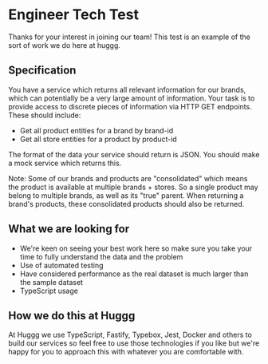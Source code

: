 # Engineer Tech Test

Thanks for your interest in joining our team! This test is an example of the sort of work we do here at huggg.

## Specification

You have a service which returns all relevant information for our brands, which can potentially be a very large amount of information. Your task is to provide access to discrete pieces of information via HTTP GET endpoints. These should include:

- Get all product entities for a brand by brand-id
- Get all store entities for a product by product-id

The format of the data your service should return is JSON. You should make a mock service which returns this.

Note: Some of our brands and products are "consolidated" which means the product is available at multiple brands + stores. So a single product may belong to multiple brands, as well as its "true" parent. When returning a brand's products, these consolidated products should also be returned.

## What we are looking for

- We're keen on seeing your best work here so make sure you take your time to fully understand the data and the problem
- Use of automated testing
- Have considered performance as the real dataset is much larger than the sample dataset
- TypeScript usage

## How we do this at Huggg

At Huggg we use TypeScript, Fastify, Typebox, Jest, Docker and others to build our services so feel free to use those technologies if you like but we're happy for you to approach this with whatever you are comfortable with.
